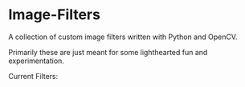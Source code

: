 # Image-Filters
A collection of custom image filters written with Python and OpenCV.

Primarily these are just meant for some lighthearted fun and experimentation.

Current Filters: 
